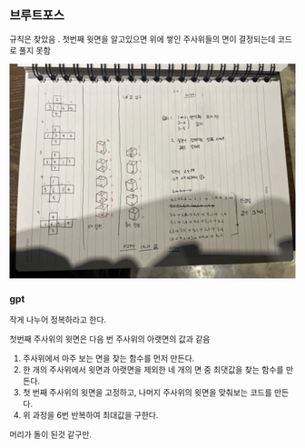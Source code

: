 ## 브루트포스

규칙은 찾았음 . 첫번째 윗면을 알고있으면 위에 쌓인 주사위들의 면이 결정되는데 코드로 풀지 못함



![IMG_7909.jpg](IMG_7909.jpg)

### gpt

작게 나누어 정복하라고 한다.


첫번째 주사위의 윗면은 다음 번 주사위의 아랫면의 값과 같음

1. 주사위에서 마주 보는 면을 찾는 함수를 먼저 만든다.
2. 한 개의 주사위에서 윗면과 아랫면을 제외한 네 개의 면 중 최댓값을 찾는 함수를 만든다.
3. 첫 번째 주사위의 윗면을 고정하고, 나머지 주사위의 윗면을 맞춰보는 코드를 만든다.
4. 위 과정을 6번 반복하여 최대값을 구한다.

머리가 돌이 된것 같구만.